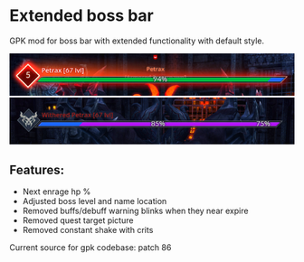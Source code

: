 # Extended boss bar
GPK mod for boss bar with extended functionality with default style.

![Enrage](https://github.com/SaltyMonkey/tera-online-extended-boss-bar/blob/master/ui/enr.png)
![Next enrage percent](https://github.com/SaltyMonkey/tera-online-extended-boss-bar/blob/master/ui/percent.png)

## Features:

* Next enrage hp %
* Adjusted boss level and name location
* Removed buffs/debuff warning blinks when they near expire
* Removed quest target picture
* Removed constant shake with crits

Current source for gpk codebase: patch 86
